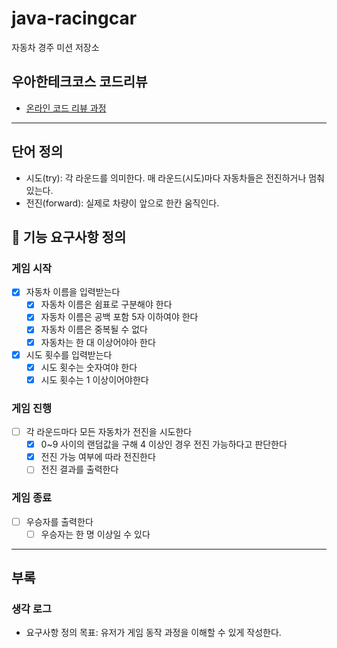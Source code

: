 # java-racingcar

자동차 경주 미션 저장소

## 우아한테크코스 코드리뷰

- [온라인 코드 리뷰 과정](https://github.com/woowacourse/woowacourse-docs/blob/master/maincourse/README.md)

---
## 단어 정의
- 시도(try): 각 라운드를 의미한다. 매 라운드(시도)마다 자동차들은 전진하거나 멈춰있는다.
- 전진(forward): 실제로 차량이 앞으로 한칸 움직인다.

## 📄 기능 요구사항 정의

### 게임 시작
- [x] 자동차 이름을 입력받는다
  - [x] 자동차 이름은 쉼표로 구분해야 한다
  - [x] 자동차 이름은 공백 포함 5자 이하여야 한다
  - [x] 자동차 이름은 중복될 수 없다
  - [x] 자동차는 한 대 이상어야아 한다
- [x] 시도 횟수를 입력받는다
  - [x] 시도 횟수는 숫자여야 한다
  - [x] 시도 횟수는 1 이상이어야한다

### 게임 진행
- [ ] 각 라운드마다 모든 자동차가 전진을 시도한다
  - [x] 0~9 사이의 랜덤값을 구해 4 이상인 경우 전진 가능하다고 판단한다
  - [x] 전진 가능 여부에 따라 전진한다
  - [ ] 전진 결과를 출력한다

### 게임 종료
- [ ] 우승자를 출력한다
  - [ ] 우승자는 한 명 이상일 수 있다

---
## 부록
### 생각 로그
- 요구사항 정의 목표: 유저가 게임 동작 과정을 이해할 수 있게 작성한다.